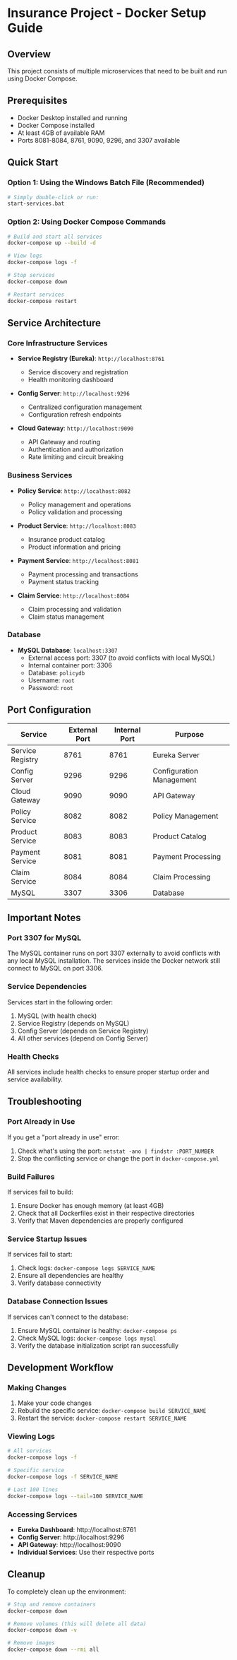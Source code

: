 # Insurance Project - Docker Setup Guide

## Overview
This project consists of multiple microservices that need to be built and run using Docker Compose.

## Prerequisites
- Docker Desktop installed and running
- Docker Compose installed
- At least 4GB of available RAM
- Ports 8081-8084, 8761, 9090, 9296, and 3307 available

## Quick Start

### Option 1: Using the Windows Batch File (Recommended)
```bash
# Simply double-click or run:
start-services.bat
```

### Option 2: Using Docker Compose Commands
```bash
# Build and start all services
docker-compose up --build -d

# View logs
docker-compose logs -f

# Stop services
docker-compose down

# Restart services
docker-compose restart
```

## Service Architecture

### Core Infrastructure Services
- **Service Registry (Eureka)**: `http://localhost:8761`
  - Service discovery and registration
  - Health monitoring dashboard

- **Config Server**: `http://localhost:9296`
  - Centralized configuration management
  - Configuration refresh endpoints

- **Cloud Gateway**: `http://localhost:9090`
  - API Gateway and routing
  - Authentication and authorization
  - Rate limiting and circuit breaking

### Business Services
- **Policy Service**: `http://localhost:8082`
  - Policy management and operations
  - Policy validation and processing

- **Product Service**: `http://localhost:8083`
  - Insurance product catalog
  - Product information and pricing

- **Payment Service**: `http://localhost:8081`
  - Payment processing and transactions
  - Payment status tracking

- **Claim Service**: `http://localhost:8084`
  - Claim processing and validation
  - Claim status management

### Database
- **MySQL Database**: `localhost:3307`
  - External access port: 3307 (to avoid conflicts with local MySQL)
  - Internal container port: 3306
  - Database: `policydb`
  - Username: `root`
  - Password: `root`

## Port Configuration

| Service | External Port | Internal Port | Purpose |
|---------|---------------|---------------|---------|
| Service Registry | 8761 | 8761 | Eureka Server |
| Config Server | 9296 | 9296 | Configuration Management |
| Cloud Gateway | 9090 | 9090 | API Gateway |
| Policy Service | 8082 | 8082 | Policy Management |
| Product Service | 8083 | 8083 | Product Catalog |
| Payment Service | 8081 | 8081 | Payment Processing |
| Claim Service | 8084 | 8084 | Claim Processing |
| MySQL | 3307 | 3306 | Database |

## Important Notes

### Port 3307 for MySQL
The MySQL container runs on port 3307 externally to avoid conflicts with any local MySQL installation. The services inside the Docker network still connect to MySQL on port 3306.

### Service Dependencies
Services start in the following order:
1. MySQL (with health check)
2. Service Registry (depends on MySQL)
3. Config Server (depends on Service Registry)
4. All other services (depend on Config Server)

### Health Checks
All services include health checks to ensure proper startup order and service availability.

## Troubleshooting

### Port Already in Use
If you get a "port already in use" error:
1. Check what's using the port: `netstat -ano | findstr :PORT_NUMBER`
2. Stop the conflicting service or change the port in `docker-compose.yml`

### Build Failures
If services fail to build:
1. Ensure Docker has enough memory (at least 4GB)
2. Check that all Dockerfiles exist in their respective directories
3. Verify that Maven dependencies are properly configured

### Service Startup Issues
If services fail to start:
1. Check logs: `docker-compose logs SERVICE_NAME`
2. Ensure all dependencies are healthy
3. Verify database connectivity

### Database Connection Issues
If services can't connect to the database:
1. Ensure MySQL container is healthy: `docker-compose ps`
2. Check MySQL logs: `docker-compose logs mysql`
3. Verify the database initialization script ran successfully

## Development Workflow

### Making Changes
1. Make your code changes
2. Rebuild the specific service: `docker-compose build SERVICE_NAME`
3. Restart the service: `docker-compose restart SERVICE_NAME`

### Viewing Logs
```bash
# All services
docker-compose logs -f

# Specific service
docker-compose logs -f SERVICE_NAME

# Last 100 lines
docker-compose logs --tail=100 SERVICE_NAME
```

### Accessing Services
- **Eureka Dashboard**: http://localhost:8761
- **Config Server**: http://localhost:9296
- **API Gateway**: http://localhost:9090
- **Individual Services**: Use their respective ports

## Cleanup
To completely clean up the environment:
```bash
# Stop and remove containers
docker-compose down

# Remove volumes (this will delete all data)
docker-compose down -v

# Remove images
docker-compose down --rmi all
``` 
